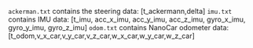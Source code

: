 ```ackerman.txt``` contains the steering data: [t_ackermann,delta]
```imu.txt``` contains IMU data: [t_imu, acc_x_imu, acc_y_imu, acc_z_imu, gyro_x_imu, gyro_y_imu, gyro_z_imu]
```odom.txt``` contains NanoCar odometer data: [t_odom,v_x_car,v_y_car,v_z_car,w_x_car,w_y_car,w_z_car]